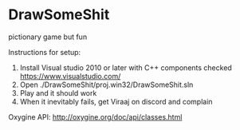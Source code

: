 # DrawSomeShit
pictionary game but fun

Instructions for setup:

1) Install Visual studio 2010 or later with C++ components checked https://www.visualstudio.com/
2) Open ./DrawSomeShit/proj.win32/DrawSomeShit.sln
3) Play and it should work
4) When it inevitably fails, get Viraaj on discord and complain


Oxygine API: http://oxygine.org/doc/api/classes.html

